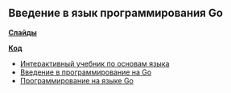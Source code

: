 ## Введение в язык программирования Go

**[Слайды](https://dbeliakov.github.io/mipt-web-2016/lections/11/slides/)**

**[Код](code)**

* [Интерактивный учебник по основам языка](https://tour.golang.org/welcome/1)
* [Введение в программирование на Go](http://golang-book.ru)
* [Программирование на языке Go](https://www.ozon.ru/context/detail/id/19954705/)

